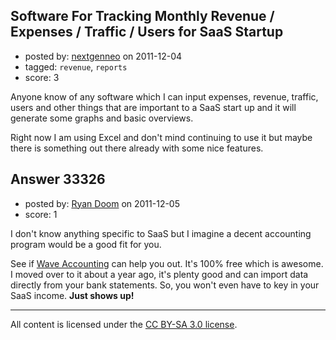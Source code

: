 ## Software For Tracking Monthly Revenue / Expenses / Traffic / Users for SaaS Startup

- posted by: [nextgenneo](https://stackexchange.com/users/-1/5085-nextgenneo) on 2011-12-04
- tagged: `revenue`, `reports`
- score: 3

Anyone know of any software which I can input expenses, revenue, traffic, users and other things that are important to a SaaS start up and it will generate some graphs and basic overviews.

Right now I am using Excel and don't mind continuing to use it but maybe there is something out there already with some nice features.


## Answer 33326

- posted by: [Ryan Doom](https://stackexchange.com/users/-1/5655-ryan-doom) on 2011-12-05
- score: 1

<p>I don't know anything specific to SaaS but I imagine a decent accounting program would be a good fit for you.</p>

<p>See if <a href="http://waveaccounting.com/" rel="nofollow">Wave Accounting</a> can help you out. It's 100% free which is awesome. I moved over to it about a year ago, it's plenty good and can import data directly from your bank statements. So, you won't even have to key in your SaaS income. <strong>Just shows up!</strong></p>




---

All content is licensed under the [CC BY-SA 3.0 license](https://creativecommons.org/licenses/by-sa/3.0/).
